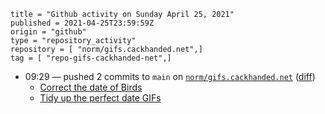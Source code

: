 ```
title = "Github activity on Sunday April 25, 2021"
published = 2021-04-25T23:59:59Z
origin = "github"
type = "repository_activity"
repository = [ "norm/gifs.cackhanded.net",]
tag = [ "repo-gifs-cackhanded-net",]
```

* 09:29 — pushed 2 commits to `main` on [`norm/gifs.cackhanded.net`](https://github.com/norm/gifs.cackhanded.net) ([diff](https://github.com/norm/gifs.cackhanded.net/compare/4c9998b4bf4b2a650fae4f7a10b3fdfa9d334e8c..5e4401f97aea0f3a7622f7b54a53e6b80d143475))
  * [Correct the date of Birds](https://github.com/norm/gifs.cackhanded.net/commit/9b2a8df8a64bf99ef9e245348e0ad0e45d531a12)
  * [Tidy up the perfect date GIFs](https://github.com/norm/gifs.cackhanded.net/commit/5e4401f97aea0f3a7622f7b54a53e6b80d143475)
